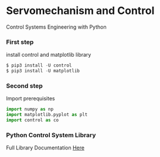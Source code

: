 # Servomechanism and Control
Control Systems Engineering with Python

### First step
install control and matplotlib library
```python
$ pip3 install -U control
$ pip3 install -U matplotlib
```

### Second step
Import prerequisites
```python
import numpy as np
import matplotlib.pyplot as plt
import control as co
```
### Python Control System Library
Full Library Documentation [Here](https://python-control.readthedocs.io/en/0.9.0/)
